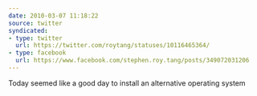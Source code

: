 ```yaml
---
date: 2010-03-07 11:18:22
source: twitter
syndicated:
- type: twitter
  url: https://twitter.com/roytang/statuses/10116465364/
- type: facebook
  url: https://www.facebook.com/stephen.roy.tang/posts/349072031206
---
```


Today seemed like a good day to install an alternative operating system